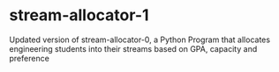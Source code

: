 # stream-allocator-1
Updated version of stream-allocator-0, a Python Program that allocates engineering students into their streams based on GPA, capacity and preference
